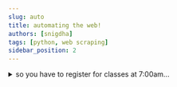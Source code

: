 ```yaml
---
slug: auto
title: automating the web!
authors: [snigdha]
tags: [python, web scraping]
sidebar_position: 2
---
```


<details>
<summary> so you have to register for classes at 7:00am... </summary>

## Let python do it for you with Selenium

[![click me](./logo.svg)](https://selenium-python.readthedocs.io/installation.html)

Selenium is a web scraping tool that beautifully integrates with python. It allows you to automate webpage interactions.

I stumbled across it a while ago, but I had not used the actual API until recently. Long story short, I had to make a doctor's appointment right at 12am to even find a spot (thank you American healthcare system!).

Regardless, whether it be to automate time sensitive actions or long and arduous form filling, Selenium is here for your rescue. I will go over a few useful Selenium methods that should equip you with basic webpage interactions.

> Note: these methods work as of November 2021

### Useful Selenium methods

---

`service.start()`

This [method](https://www.selenium.dev/selenium/docs/api/rb/Selenium/WebDriver/Service.html) allows to set up a browser driver.

I personally used the chrome driver:

```python
from selenium import webdriver

from selenium.webdriver.chrome.service import Service

service = Service('/path/to/chromedriver')

service.start()
```

> You will have to locally install the 'chromedriver' executable. You can install it and find more usage examples [here](https://chromedriver.chromium.org/getting-started).

---
`driver.get(url)`

Once you have the browser all set up, you can connect to it remotely with Selenium using the .get method as follows:

```python
driver = webdriver.Remote(service.service_url)
driver.get('[insert url of page you want to selenium to work its magic on]')
```

And, that's the basic set up! You can now inspect element on the target webpage to figure out which fields you want to automate interaction with.

---

`driver.find_element`

Let's say, I want to automatically search something on Google. I would first figure out the class name/ID of the search bar using "inspect element":

![google](./snip.png)

Since there is only a class name of `gLFyf` attached, it would be used to select the search bar and insert a value to search using the code:

```python
searchbar = 'gLFyf'
driver.find_element(By.CLASS_NAME,searchbar).send_keys("[value to search]")
```

> The send_keys method can take an array as well to fit the format of the input field. Regardless of the type of input, " " are needed.

---

`actions`

Finally, you can make Selenium click the search button by repeating a similar process of finding the search button's class name/ID. Here's a sample snippet:

```python
submit = "gNO89b"
driver.find_element(By.CLASS_NAME, submit).click()
```

> A full list of different actions Selenium can perform can be found [here](https://selenium-python.readthedocs.io/navigating.html).

---

`driver.quit()`

Don't forget to close the automation process and the browser by using the quit method at the end!

---

#### Have fun with your newfound web super power.

> Tip: you can also schedule your python script to execute during specific times using [cron](https://wiki.archlinux.org/title/cron#Crontab_format)

</details>
